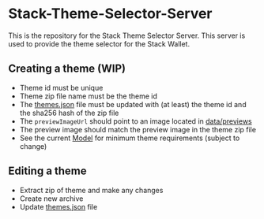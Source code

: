 # Stack-Theme-Selector-Server

This is the repository for the Stack Theme Selector Server. This server is used to provide the theme selector for the Stack Wallet.


## Creating a theme (WIP)
- Theme id must be unique
- Theme zip file name must be the theme id
- The [themes.json](data/themes.json) file must be updated with (at least) the theme id and the sha256 hash of the zip file
- The `previewImageUrl` should point to an image located in [data/previews](data/previews)
- The preview image should match the preview image in the theme zip file
- See the current [Model](https://github.com/cypherstack/stack_wallet/blob/themes/lib/models/isar/stack_theme.dart) for minimum theme requirements (subject to change)

## Editing a theme
- Extract zip of theme and make any changes
- Create new archive
- Update [themes.json](data/themes.json) file
